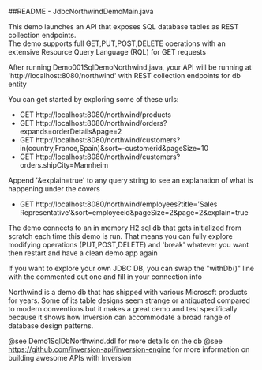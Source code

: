 
##README - JdbcNorthwindDemoMain.java

This demo launches an API that exposes SQL database tables as REST collection endpoints.  
The demo supports full GET,PUT,POST,DELETE operations with an extensive Resource Query Language
(RQL) for GET requests

After running Demo001SqlDemoNorthwind.java, your API will be running at 
'http://localhost:8080/northwind' with REST collection endpoints for db entity

You can get started by exploring some of these urls:
  - GET http://localhost:8080/northwind/products
  - GET http://localhost:8080/northwind/orders?expands=orderDetails&page=2
  - GET http://localhost:8080/northwind/customers?in(country,France,Spain)&sort=-customerid&pageSize=10
  - GET http://localhost:8080/northwind/customers?orders.shipCity=Mannheim

Append '&explain=true' to any query string to see an explanation of what is happening under the covers
  - GET http://localhost:8080/northwind/employees?title='Sales Representative'&sort=employeeid&pageSize=2&page=2&explain=true


The demo connects to an in memory H2 sql db that gets initialized from scratch each time this 
demo is run.  That means you can fully explore modifying operations (PUT,POST,DELETE) and 'break'
whatever you want then restart and have a clean demo app again

If you want to explore your own JDBC DB, you can swap the "withDb()" line with the commented
out one and fill in your connection info

Northwind is a demo db that has shipped with various Microsoft products for years. Some of 
its table designs seem strange or antiquated  compared to modern conventions but it makes a great 
demo and test specifically because it shows how Inversion can accommodate a broad range of 
database design patterns.  

@see Demo1SqlDbNorthwind.ddl for more details on the db
@see https://github.com/inversion-api/inversion-engine for more information on building awesome APIs with Inversion

